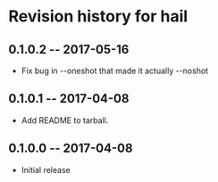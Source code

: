 # Revision history for hail

## 0.1.0.2  -- 2017-05-16

* Fix bug in --oneshot that made it actually --noshot

## 0.1.0.1  -- 2017-04-08

* Add README to tarball.

## 0.1.0.0  -- 2017-04-08

* Initial release
